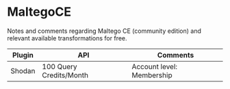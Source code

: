 # MaltegoCE
Notes and comments regarding Maltego CE (community edition) and relevant available transformations for free.

| Plugin | API | Comments |
| --- | --- | --- |
| Shodan | 100 Query Credits/Month | Account level: Membership |
